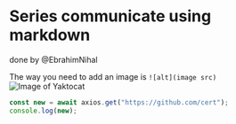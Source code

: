# Series communicate using markdown 
done by @EbrahimNihal

The way you need to add an image is `![alt](image src)`
![Image of Yaktocat](https://octodex.github.com/images/yaktocat.png)

``` js
const new = await axios.get("https://github.com/cert");
console.log(new);
```
